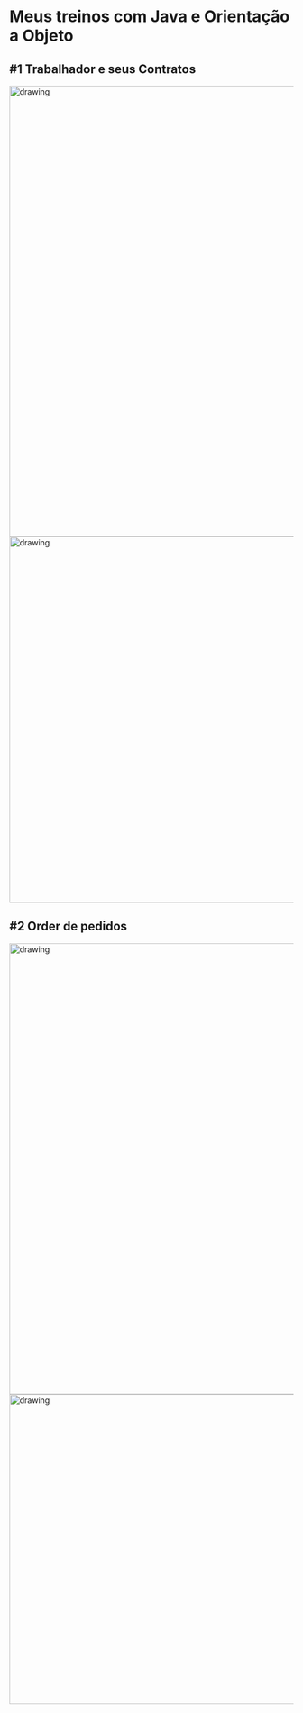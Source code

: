 <h1>Meus treinos com Java e Orientação a Objeto</h1>

<h2>#1 Trabalhador e seus Contratos</h2>


<img src="https://user-images.githubusercontent.com/69875036/121409976-76001300-c938-11eb-94f2-6dc92c35d947.png" alt="drawing" width="800"/>

<img src="https://user-images.githubusercontent.com/69875036/121063179-5b913280-c79c-11eb-980c-d845e9f14385.png" alt="drawing" width="650"/>


<h2>#2 Order de pedidos</h2>


<img src="https://user-images.githubusercontent.com/69875036/121410396-eb6be380-c938-11eb-8d96-5b21023f2071.png" alt="drawing" width="800"/>

<img src="https://user-images.githubusercontent.com/69875036/121410654-30901580-c939-11eb-91ca-8646d066ae23.png" alt="drawing" width="550"/>


